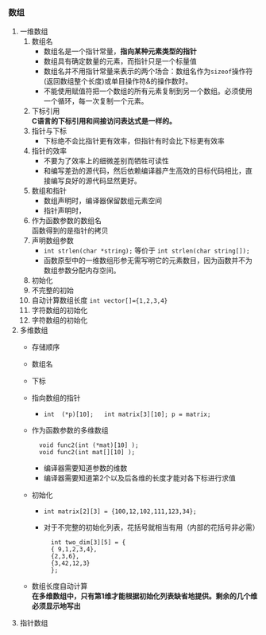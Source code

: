 ### 数组
1. 一维数组
	1. 数组名
		+ 数组名是一个指针常量，**指向某种元素类型的指针**
		+ 数组具有确定数量的元素，而指针只是一个标量值
		+ 数组名并不用指针常量来表示的两个场合：数组名作为`sizeof`操作符(返回数组整个长度)或单目操作符&的操作数时。
		+ 不能使用赋值符把一个数组的所有元素复制到另一个数组。必须使用一个循环，每一次复制一个元素。
	2. 下标引用  
		**C语言的下标引用和间接访问表达式是一样的。**
	3. 指针与下标
		+ 下标绝不会比指针更有效率，但指针有时会比下标更有效率
	4. 指针的效率
		+ 不要为了效率上的细微差别而牺牲可读性
		+ 和编写差劲的源代码，然后依赖编译器产生高效的目标代码相比，直接编写良好的源代码显然更好。
	5. 数组和指针
		+ 数组声明时，编译器保留数组元素空间
		+ 指针声明时，
	6. 作为函数参数的数组名  
		函数得到的是指针的拷贝
	7. 声明数组参数
		+ `int strlen(char *string);` 等价于 `int strlen(char string[]);`
		+ 函数原型中的一维数组形参无需写明它的元素数目，因为函数并不为数组参数分配内存空间。
	8. 初始化
	9. 不完整的初始
	10. 自动计算数组长度 	`int vector[]={1,2,3,4}`
	11. 字符数组的初始化
	12. 字符数组的初始化
2. 多维数组
	- 存储顺序
	- 数组名
	- 下标
	- 指向数组的指针
		+ `int	(*p)[10];	int matrix[3][10]; p = matrix;`
	- 作为函数参数的多维数组
			
			void func2(int (*mat)[10] );
			void func2(int mat[][10] );
		+ 编译器需要知道参数的维数
		+ 编译器需要知道第2个以及后各维的长度才能对各下标进行求值
	- 初始化
		+ `int matrix[2][3] = {100,12,102,111,123,34};`
		+ 对于不完整的初始化列表，花括号就相当有用（内部的花括号非必需）

				int two_dim[3][5] = {
        		{ 9,1,2,3,4},
        		{2,3,6},
        		{3,42,12,3}
    			};
	- 数组长度自动计算  
		**在多维数组中，只有第1维才能根据初始化列表缺省地提供。剩余的几个维必须显示地写出**
3. 指针数组
